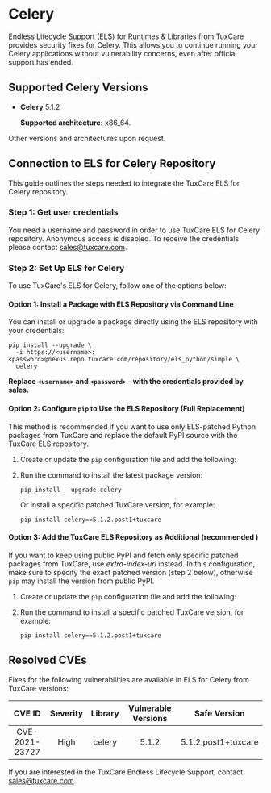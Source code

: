 # Celery

Endless Lifecycle Support (ELS) for Runtimes & Libraries from TuxCare provides security fixes for Celery. This allows you to continue running your Celery applications without vulnerability concerns, even after official support has ended.

## Supported Celery Versions

* **Celery** 5.1.2

  **Supported architecture:** x86_64.

Other versions and architectures upon request.

## Connection to ELS for Celery Repository

This guide outlines the steps needed to integrate the TuxCare ELS for Celery repository.

### Step 1: Get user credentials

You need a username and password in order to use TuxCare ELS for Celery repository. Anonymous access is disabled. To receive the credentials please contact [sales@tuxcare.com](mailto:sales@tuxcare.com).

### Step 2: Set Up ELS for Celery

To use TuxCare's ELS for Celery, follow one of the options below:

#### Option 1: Install a Package with ELS Repository via Command Line

You can install or upgrade a package directly using the ELS repository with your credentials:

<CodeWithCopy>

```text
pip install --upgrade \
  -i https://<username>:<password>@nexus.repo.tuxcare.com/repository/els_python/simple \
  celery
```

</CodeWithCopy>

**Replace `<username>` and `<password>` - with the credentials provided by sales.**

#### Option 2: Configure `pip` to Use the ELS Repository (Full Replacement)

This method is recommended if you want to use only ELS-patched Python packages from TuxCare and replace the default PyPI source with the TuxCare ELS repository. 

1. Create or update the `pip` configuration file and add the following:

   <CodeTabs :tabs="[
   { title: 'Linux/macOS (~/.pip/pip.conf)', content:
   `[global]
   index-url = https://username:password@nexus.repo.tuxcare.com/repository/els_python/simple` },
   { title: 'Windows (%APPDATA%\pip\pip.ini)', content:
   `[global]
   index-url = https://username:password@nexus.repo.tuxcare.com/repository/els_python/simple` }
   ]" />

2. Run the command to install the latest package version:

   <CodeWithCopy>

   ```text
   pip install --upgrade celery
   ```

   </CodeWithCopy>

   Or install a specific patched TuxCare version, for example:

   <CodeWithCopy>

   ```text
   pip install celery==5.1.2.post1+tuxcare
   ```

   </CodeWithCopy>

#### Option 3: Add the TuxCare ELS Repository as Additional (recommended )

If you want to keep using public PyPI and fetch only specific patched packages from TuxCare, use *extra-index-url* instead. In this configuration, make sure to specify the exact patched version (step 2 below), otherwise `pip` may install the version from public PyPI.

1. Create or update the `pip` configuration file and add the following:

   <CodeTabs :tabs="[
   { title: 'Linux/macOS (~/.pip/pip.conf)', content:
   `[global]
   extra-index-url = https://username:password@nexus.repo.tuxcare.com/repository/els_python/simple` },
   { title: 'Windows (%APPDATA%\pip\pip.ini)', content:
   `[global]
   extra-index-url = https://username:password@nexus.repo.tuxcare.com/repository/els_python/simple` }
   ]" />

2. Run the command to install a specific patched TuxCare version, for example:

   <CodeWithCopy>

   ```text
   pip install celery==5.1.2.post1+tuxcare
   ```

   </CodeWithCopy>

## Resolved CVEs

Fixes for the following vulnerabilities are available in ELS for Celery from TuxCare versions:

| CVE ID              | Severity | Library | Vulnerable Versions | Safe Version |
| :-----------------: | :------: | :----: | :----------------: | :----------: |
| CVE-2021-23727      | High     | celery | 5.1.2              | 5.1.2.post1+tuxcare |

If you are interested in the TuxCare Endless Lifecycle Support, contact [sales@tuxcare.com](mailto:sales@tuxcare.com).
